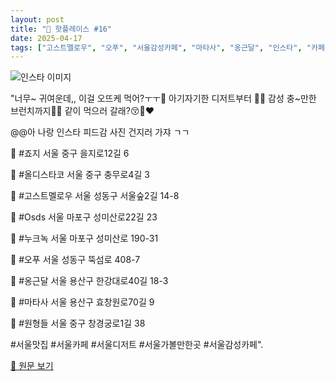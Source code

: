 ```yaml
---
layout: post
title: "📍 핫플레이스 #16"
date: 2025-04-17
tags: ["고스트멜로우", "오푸", "서울감성카페", "마타사", "옹근달", "인스타", "카페", "서울가볼만한곳", "올디스타코", "원형들", "Osds", "서울", "죠지", "서울디저트", "서울카페", "서울맛집", "누크녹"]
---
```


![인스타 이미지](https://scontent-ssn1-1.cdninstagram.com/v/t51.75761-15/490354373_17961858701913072_3976681970422803931_n.jpg?stp=c216.0.648.648a_dst-jpg_e35_s640x640_tt6&_nc_cat=109&ccb=1-7&_nc_sid=18de74&_nc_ohc=NYwHiAoS7JgQ7kNvwGgeq2E&_nc_oc=AdmJ4RI64oAdfkBJUuU0LiMIIzYAaUwjz9DjyO-Npl0PXXKi3xNBgFbePAjR6MXYwI4&_nc_zt=23&_nc_ht=scontent-ssn1-1.cdninstagram.com&_nc_gid=3PzA4F8SDNAP7dQOF-mNYQ&oh=00_AfH_iOGja8Cqkxls4ceFLfD4j04BYYfUVbabIH2UhOKcsA&oe=6805C1BA)

"너무~ 귀여운데,, 이걸 오뜨케 먹어?ㅜㅜ🥹
아기자기한 디저트부터 🍬🍡
감성 충~만한 브런치까지🥪🥙
같이 먹으러 갈래?😚🌸❤

@@아 나랑 인스타 피드감 사진 건지러 가쟈 ㄱㄱ

🥨 #죠지
서울 중구 을지로12길 6

🥨 #올디스타코
서울 중구 충무로4길 3

🥨 #고스트멜로우
서울 성동구 서울숲2길 14-8

🥨 #Osds
서울 마포구 성미산로22길 23

🥨 #누크녹
서울 마포구 성미산로 190-31 

🥨 #오푸
서울 성동구 뚝섬로 408-7

🥨 #옹근달 
서울 용산구 한강대로40길 18-3 

🥨 #마타사
서울 용산구 효창원로70길 9

🥨 #원형들
서울 중구 창경궁로1길 38

#서울맛집 #서울카페 #서울디저트 #서울가볼만한곳 #서울감성카페".

[🔗 원문 보기](https://www.instagram.com/p/DITMXTwzgDF/)
